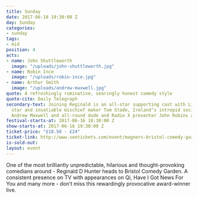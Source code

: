 ```yaml
---
title: Sunday
date: 2017-06-18 19:30:00 Z
day: Sunday
categories:
- sunday
tags:
- mid
position: 4
acts:
- name: John Shuttleworth
  image: "/uploads/john-shuttleworth.jpg"
- name: Robin Ince
  image: "/uploads/robin-ince.jpg"
- name: Arthur Smith
  image: "/uploads/andrew-maxwell.jpg"
quote: A refreshingly ruminative, searingly honest comedy style
quote-cite: Daily Telegraph
secondary-text: Joining Reginald is an all-star supporting cast with Live At The Apollo
  star and insatiable mischief maker Tom Stade, Ireland’s intrepid social commentator
  Andrew Maxwell and all-round dude and Radio X presenter John Robins as host.
festival-starts-at: 2017-06-16 18:30:00 Z
show-starts-at: 2017-06-16 19:30:00 Z
ticket-price: "£18.50 - £24"
ticket-link: http://www.seetickets.com/event/magners-bristol-comedy-garden-reginald-d-hunter/big-top-bristol-comedy-garden/973926/
is-sold-out: 
layout: event
---
```


One of the most brilliantly unpredictable, hilarious and thought-provoking comedians around - Reginald D Hunter heads to Bristol Comedy Garden. A consistent presence on TV with appearances on Qi, Have I Got News For You and many more - don’t miss this rewardingly provocative award-winner live.